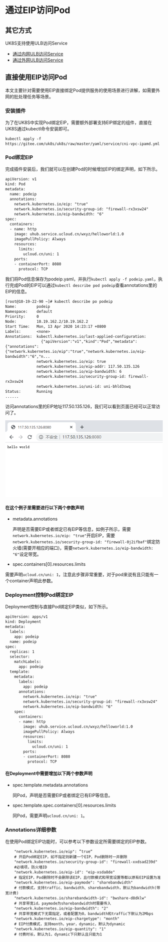 # 通过EIP访问Pod

## 其它方式

UK8S支持使用ULB访问Service

* [通过内网ULB访问Service](uk8s/service/internalservice)
* [通过外网ULB访问Service](uk8s/service/externalservice)

## 直接使用EIP访问Pod

本文主要针对需要使用EIP直接绑定Pod提供服务的使用场景进行讲解，如需要外网的批处理任务等场景。

### 安装插件

为了在UK8S中实现Pod绑定EIP，需要额外部署支持EIP绑定的组件，直接在UK8S通过kubectl命令安装即可。

```
kubectl apply -f https://gitee.com/uk8s/uk8s/raw/master/yaml/service/cni-vpc-ipamd.yml
```

### Pod绑定EIP

完成插件安装后，我们就可以在创建Pod的时候增加EIP的绑定声明，如下所示。

```
apiVersion: v1
kind: Pod
metadata:
  name: podeip
  annotations:
    network.kubernetes.io/eip: "true"
    network.kubernetes.io/security-group-id: "firewall-rx3xsw24"
    network.kubernetes.io/eip-bandwidth: "6"
spec:
  containers:
  - name: http
    image: uhub.service.ucloud.cn/wxyz/helloworld:1.0
    imagePullPolicy: Always
    resources:
      limits:
        ucloud.cn/uni: 1
    ports:
    - containerPort: 8080
      protocol: TCP
```

我们将Pod信息保存为podeip.yaml，并执行`kubectl apply -f podeip.yaml`，执行完成Pod的EIP可以通过`kubectl describe pod podeip`查看annotations里的EIP的信息。

```
[root@10-19-22-90 ~]# kubectl describe po podeip 
Name:         podeip
Namespace:    default
Priority:     0
Node:         10.19.162.2/10.19.162.2
Start Time:   Mon, 13 Apr 2020 14:23:17 +0800
Labels:       <none>
Annotations:  kubectl.kubernetes.io/last-applied-configuration:
                {"apiVersion":"v1","kind":"Pod","metadata":{"annotations":{"network.kubernetes.io/eip":"true","network.kubernetes.io/eip-bandwidth":"6","n...
              network.kubernetes.io/eip: true
              network.kubernetes.io/eip-addr: 117.50.135.126
              network.kubernetes.io/eip-bandwidth: 6
              network.kubernetes.io/security-group-id: firewall-rx3xsw24
              network.kubernetes.io/uni-id: uni-bhld3swq
Status:       Running
......
```

访问annotations里的EIP地址117.50.135.126，我们可以看到页面已经可以正常访问了。

![](/images/service/podeip.png)


#### 在这个例子里需要进行以下两个参数声明

* metadata.annotations
  
  声明是否需要EIP或者绑定已有EIP等信息，如例子所示，需要`network.kubernetes.io/eip: "true"`开启EIP，需要`network.kubernetes.io/security-group-id: "firewall-0j2ifbaf"`绑定防火墙(需要开相应的端口)，需要`network.kubernetes.io/eip-bandwidth: "6"`设定带宽。

* spec.containers[0].resources.limits

需要声明`ucloud.cn/uni: 1`，注意此步骤非常重要，对于pod来说有且只能有一个container声明此参数。


### Deployment控制Pod绑定EIP

Deployment控制与直接Pod绑定EIP类似，如下所示。

```
apiVersion: apps/v1
kind: Deployment
metadata:
  labels:
    app: podeip
  name: podeip
spec:
  replicas: 1
  selector:
    matchLabels:
      app: podeip
  template:
    metadata:
      labels:
        app: podeip
      annotations:
        network.kubernetes.io/eip: "true"
        network.kubernetes.io/security-group-id: "firewall-rx3xsw24"
        network.kubernetes.io/eip-bandwidth: "6"
    spec:
      containers:
      - name: http
        image: uhub.service.ucloud.cn/wxyz/helloworld:1.0
        imagePullPolicy: Always
        resources:
          limits:
            ucloud.cn/uni: 1
        ports:
        - containerPort: 8080
          protocol: TCP
```

#### 在Deployment中需要增加以下两个参数声明

* spec.template.metadata.annotations

  同Pod，声明是否需要EIP或者绑定已有EIP等信息。

* spec.template.spec.containers[0].resources.limits

  同Pod，需要声明`ucloud.cn/uni: 1`。



### Annotations详细参数

在使用Pod绑定EIP功能时，可以参考以下参数设定所需要绑定的EIP参数。

```
    "network.kubernetes.io/eip": ”true“ 
    # 开启Pod绑定EIP，如不指定则新建一个EIP，Pod删除时一并删除
    "network.kubernetes.io/security-group-id": "firewall-xxdsad239d" 
    #必填项，防火墙ID
    "network.kubernetes.io/eip-id": "eip-xsda8de" 
    # 指定EIP，Pod删除时不会删除该EIP，且付款模式和带宽设置等都以原有EIP设置为准
    "network.kubernetes.io/eip-paymode": "sharebandwidth" 
    # 付款模式，支持traffic、bandwidth、sharebandwidth，默认为bandwidth(带宽计费)
    "network.kubernetes.io/sharebandwidth-id": "bwshare-d8dklw" 
    # 共享带宽id，paymode为sharebandwidth时需要传入
    "network.kubernetes.io/eip-bandwidth": "2"  
    # 共享带宽模式下无需指定，或者配置为0，bandwidth和traffic下默认为2Mbps
    "network.kubernetes.io/eip-chargetype": "month" 
    # EIP付费模式，支持month，year，dynamic，默认为dynamic
    "network.kubernetes.io/eip-quantity": "1" 
    # 付费时长，默认为1，dynamic下只默认且只能为1
```
